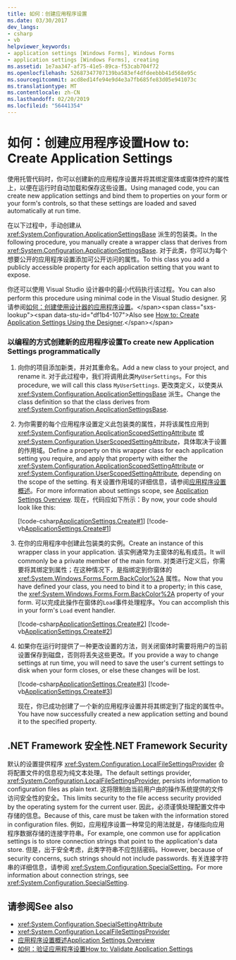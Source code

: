 ```yaml
---
title: 如何：创建应用程序设置
ms.date: 03/30/2017
dev_langs:
- csharp
- vb
helpviewer_keywords:
- application settings [Windows Forms], Windows Forms
- application settings [Windows Forms], creating
ms.assetid: 1e7aa347-af75-41e5-89ca-f53cab704f72
ms.openlocfilehash: 52687347707139ba583ef4dfdeebbb41d568e95c
ms.sourcegitcommit: acd8ed14fe94e9d4e3a7fb685fe83d05e941073c
ms.translationtype: MT
ms.contentlocale: zh-CN
ms.lasthandoff: 02/20/2019
ms.locfileid: "56441354"
---
```

# <a name="how-to-create-application-settings"></a><span data-ttu-id="df1b4-102">如何：创建应用程序设置</span><span class="sxs-lookup"><span data-stu-id="df1b4-102">How to: Create Application Settings</span></span>
<span data-ttu-id="df1b4-103">使用托管代码时，你可以创建新的应用程序设置并将其绑定窗体或窗体控件的属性上，以便在运行时自动加载和保存这些设置。</span><span class="sxs-lookup"><span data-stu-id="df1b4-103">Using managed code, you can create new application settings and bind them to properties on your form or your form's controls, so that these settings are loaded and saved automatically at run time.</span></span>  
  
 <span data-ttu-id="df1b4-104">在以下过程中，手动创建从 <xref:System.Configuration.ApplicationSettingsBase> 派生的包装类。</span><span class="sxs-lookup"><span data-stu-id="df1b4-104">In the following procedure, you manually create a wrapper class that derives from <xref:System.Configuration.ApplicationSettingsBase>.</span></span> <span data-ttu-id="df1b4-105">对于此类，你可以为每个想要公开的应用程序设置添加可公开访问的属性。</span><span class="sxs-lookup"><span data-stu-id="df1b4-105">To this class you add a publicly accessible property for each application setting that you want to expose.</span></span>  
  
 <span data-ttu-id="df1b4-106">你还可以使用 Visual Studio 设计器中的最小代码执行该过程。</span><span class="sxs-lookup"><span data-stu-id="df1b4-106">You can also perform this procedure using minimal code in the Visual Studio designer.</span></span>  <span data-ttu-id="df1b4-107">另请参阅[如何：创建使用设计器的应用程序设置](https://docs.microsoft.com/previous-versions/visualstudio/visual-studio-2010/wabtadw6(v=vs.100))。</span><span class="sxs-lookup"><span data-stu-id="df1b4-107">Also see [How to: Create Application Settings Using the Designer](https://docs.microsoft.com/previous-versions/visualstudio/visual-studio-2010/wabtadw6(v=vs.100)).</span></span>  
  
### <a name="to-create-new-application-settings-programmatically"></a><span data-ttu-id="df1b4-108">以编程的方式创建新的应用程序设置</span><span class="sxs-lookup"><span data-stu-id="df1b4-108">To create new Application Settings programmatically</span></span>  
  
1.  <span data-ttu-id="df1b4-109">向你的项目添加新类，并对其重命名。</span><span class="sxs-lookup"><span data-stu-id="df1b4-109">Add a new class to your project, and rename it.</span></span> <span data-ttu-id="df1b4-110">对于此过程中，我们将调用此类`MyUserSettings`。</span><span class="sxs-lookup"><span data-stu-id="df1b4-110">For this procedure, we will call this class `MyUserSettings`.</span></span> <span data-ttu-id="df1b4-111">更改类定义，以使类从 <xref:System.Configuration.ApplicationSettingsBase> 派生。</span><span class="sxs-lookup"><span data-stu-id="df1b4-111">Change the class definition so that the class derives from <xref:System.Configuration.ApplicationSettingsBase>.</span></span>  
  
2.  <span data-ttu-id="df1b4-112">为你需要的每个应用程序设置定义此包装类的属性，并将该属性应用到 <xref:System.Configuration.ApplicationScopedSettingAttribute> 或 <xref:System.Configuration.UserScopedSettingAttribute>，具体取决于设置的作用域。</span><span class="sxs-lookup"><span data-stu-id="df1b4-112">Define a property on this wrapper class for each application setting you require, and apply that property with either the <xref:System.Configuration.ApplicationScopedSettingAttribute> or <xref:System.Configuration.UserScopedSettingAttribute>, depending on the scope of the setting.</span></span> <span data-ttu-id="df1b4-113">有关设置作用域的详细信息，请参阅[应用程序设置概述](../../../../docs/framework/winforms/advanced/application-settings-overview.md)。</span><span class="sxs-lookup"><span data-stu-id="df1b4-113">For more information about settings scope, see [Application Settings Overview](../../../../docs/framework/winforms/advanced/application-settings-overview.md).</span></span> <span data-ttu-id="df1b4-114">现在，代码应如下所示：</span><span class="sxs-lookup"><span data-stu-id="df1b4-114">By now, your code should look like this:</span></span>  
  
     [!code-csharp[ApplicationSettings.Create#1](../../../../samples/snippets/csharp/VS_Snippets_Winforms/ApplicationSettings.Create/CS/MyAppSettings.cs#1)]
     [!code-vb[ApplicationSettings.Create#1](../../../../samples/snippets/visualbasic/VS_Snippets_Winforms/ApplicationSettings.Create/VB/MyAppSettings.vb#1)]  
  
3.  <span data-ttu-id="df1b4-115">在你的应用程序中创建此包装类的实例。</span><span class="sxs-lookup"><span data-stu-id="df1b4-115">Create an instance of this wrapper class in your application.</span></span> <span data-ttu-id="df1b4-116">该实例通常为主窗体的私有成员。</span><span class="sxs-lookup"><span data-stu-id="df1b4-116">It will commonly be a private member of the main form.</span></span> <span data-ttu-id="df1b4-117">对类进行定义后，你需要将其绑定到属性；在这种情况下，是指绑定到你窗体的 <xref:System.Windows.Forms.Form.BackColor%2A> 属性。</span><span class="sxs-lookup"><span data-stu-id="df1b4-117">Now that you have defined your class, you need to bind it to a property; in this case, the <xref:System.Windows.Forms.Form.BackColor%2A> property of your form.</span></span> <span data-ttu-id="df1b4-118">可以完成此操作在窗体的`Load`事件处理程序。</span><span class="sxs-lookup"><span data-stu-id="df1b4-118">You can accomplish this in your form's `Load` event handler.</span></span>  
  
     [!code-csharp[ApplicationSettings.Create#2](../../../../samples/snippets/csharp/VS_Snippets_Winforms/ApplicationSettings.Create/CS/Form1.cs#2)]
     [!code-vb[ApplicationSettings.Create#2](../../../../samples/snippets/visualbasic/VS_Snippets_Winforms/ApplicationSettings.Create/VB/Form1.vb#2)]  
  
4.  <span data-ttu-id="df1b4-119">如果你在运行时提供了一种更改设置的方法，则关闭窗体时需要将用户的当前设置保存到磁盘，否则将丢失这些更改。</span><span class="sxs-lookup"><span data-stu-id="df1b4-119">If you provide a way to change settings at run time, you will need to save the user's current settings to disk when your form closes, or else these changes will be lost.</span></span>  
  
     [!code-csharp[ApplicationSettings.Create#3](../../../../samples/snippets/csharp/VS_Snippets_Winforms/ApplicationSettings.Create/CS/Form1.cs#3)]
     [!code-vb[ApplicationSettings.Create#3](../../../../samples/snippets/visualbasic/VS_Snippets_Winforms/ApplicationSettings.Create/VB/Form1.vb#3)]  
  
     <span data-ttu-id="df1b4-120">现在，你已成功创建了一个新的应用程序设置并将其绑定到了指定的属性中。</span><span class="sxs-lookup"><span data-stu-id="df1b4-120">You have now successfully created a new application setting and bound it to the specified property.</span></span>  
  
## <a name="net-framework-security"></a><span data-ttu-id="df1b4-121">.NET Framework 安全性</span><span class="sxs-lookup"><span data-stu-id="df1b4-121">.NET Framework Security</span></span>  
 <span data-ttu-id="df1b4-122">默认的设置提供程序 <xref:System.Configuration.LocalFileSettingsProvider> 会将配置文件的信息视为纯文本处理。</span><span class="sxs-lookup"><span data-stu-id="df1b4-122">The default settings provider, <xref:System.Configuration.LocalFileSettingsProvider>, persists information to configuration files as plain text.</span></span> <span data-ttu-id="df1b4-123">这将限制由当前用户由的操作系统提供的文件访问安全性的安全。</span><span class="sxs-lookup"><span data-stu-id="df1b4-123">This limits security to the file access security provided by the operating system for the current user.</span></span> <span data-ttu-id="df1b4-124">因此，必须谨慎处理配置文件中存储的信息。</span><span class="sxs-lookup"><span data-stu-id="df1b4-124">Because of this, care must be taken with the information stored in configuration files.</span></span> <span data-ttu-id="df1b4-125">例如，应用程序设置一种常见的用法就是，存储指向应用程序数据存储的连接字符串。</span><span class="sxs-lookup"><span data-stu-id="df1b4-125">For example, one common use for application settings is to store connection strings that point to the application's data store.</span></span> <span data-ttu-id="df1b4-126">但是，出于安全考虑，此类字符串不应包括密码。</span><span class="sxs-lookup"><span data-stu-id="df1b4-126">However, because of security concerns, such strings should not include passwords.</span></span> <span data-ttu-id="df1b4-127">有关连接字符串的详细信息，请参阅 <xref:System.Configuration.SpecialSetting>。</span><span class="sxs-lookup"><span data-stu-id="df1b4-127">For more information about connection strings, see <xref:System.Configuration.SpecialSetting>.</span></span>  
  
## <a name="see-also"></a><span data-ttu-id="df1b4-128">请参阅</span><span class="sxs-lookup"><span data-stu-id="df1b4-128">See also</span></span>
- <xref:System.Configuration.SpecialSettingAttribute>
- <xref:System.Configuration.LocalFileSettingsProvider>
- [<span data-ttu-id="df1b4-129">应用程序设置概述</span><span class="sxs-lookup"><span data-stu-id="df1b4-129">Application Settings Overview</span></span>](../../../../docs/framework/winforms/advanced/application-settings-overview.md)
- [<span data-ttu-id="df1b4-130">如何：验证应用程序设置</span><span class="sxs-lookup"><span data-stu-id="df1b4-130">How to: Validate Application Settings</span></span>](../../../../docs/framework/winforms/advanced/how-to-validate-application-settings.md)
